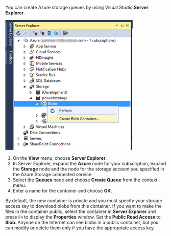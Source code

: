 You can create Azure storage queues by using Visual Studio **Server Explorer**.

![Server Explorer Blobs][Image1]

1. On the **View** menu, choose **Server Explorer**.
2. In Server Explorer, expand the **Azure** node for your subscription, expand the **Storage** node and the node for the storage account you specified in the Azure Storage connected service.
3. Select the **Queues** node and choose **Create Queue** from the context menu.
4. Enter a name for the container and choose **OK**.   

By default, the new container is private and you must specify your storage access key to download blobs from this container. If you want to make the files in the container public, select the container in **Server Explorer** and press `F4` to display the **Properties** window. Set the **Public Read Access** to **Blob**. Anyone on the Internet can see blobs in a public container, but you can modify or delete them only if you have the appropriate access key.

[Image1]: ./media/vs-create-blob-container-in-server-explorer/vs-storage-create-blob-containers-in-Server-Explorer.png